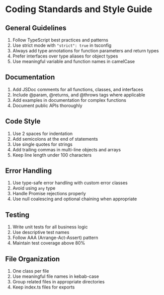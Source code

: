 # Coding Standards and Style Guide

## General Guidelines
1. Follow TypeScript best practices and patterns
2. Use strict mode with `"strict": true` in tsconfig
3. Always add type annotations for function parameters and return types
4. Prefer interfaces over type aliases for object types
5. Use meaningful variable and function names in camelCase

## Documentation
1. Add JSDoc comments for all functions, classes, and interfaces
2. Include @param, @returns, and @throws tags where applicable
3. Add examples in documentation for complex functions
4. Document public APIs thoroughly

## Code Style
1. Use 2 spaces for indentation
2. Add semicolons at the end of statements
3. Use single quotes for strings
4. Add trailing commas in multi-line objects and arrays
5. Keep line length under 100 characters

## Error Handling
1. Use type-safe error handling with custom error classes
2. Avoid using `any` type
3. Handle Promise rejections properly
4. Use null coalescing and optional chaining when appropriate

## Testing
1. Write unit tests for all business logic
2. Use descriptive test names
3. Follow AAA (Arrange-Act-Assert) pattern
4. Maintain test coverage above 80%

## File Organization
1. One class per file
2. Use meaningful file names in kebab-case
3. Group related files in appropriate directories
4. Keep index.ts files for exports
